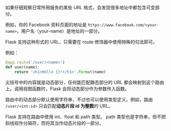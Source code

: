 如果仔细观察日常所用服务的某些 URL 格式，会发现很多地址中都包含可变部分。

例如，你的 Facebook 资料页面的地址是 `https://www.facebook.com/<your-name>`，用户名（your-name）是地址的一部分。  

Flask 支持这种形式的 URL，只需要在 route 修饰器中使用特殊的句法即可。  

例如：
```python
@app.route('/user/<name>')
def user(name):
    return '<h1>Hello {}!</h1>'.format(name)
```

尖括号中的内容就是动态部分，任何能匹配静态部分的 URL 都会映射到这个路由上。调用视图函数时，Flask 会将动态部分作为参数传入函数。

路由中的动态部分默认使用字符串，不过也可以使用类型定义。例如，路由 `/user/<int:id>` 只会匹配**动态片段 id 为整数**的 URL。

Flask 支持在路由中使用 int、float 和 path 类型。 path 类型也是字符串，但不把斜线视作分隔符，而将其当作动态片段的一部分。  
